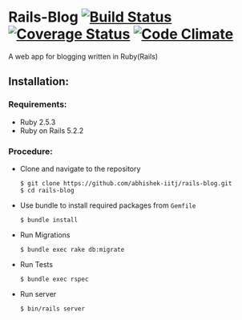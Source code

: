# Rails-Blog [![Build Status](https://travis-ci.org/abhishek-iitj/rails-blog.svg?branch=master)](https://travis-ci.org/abhishek-iitj/rails-blog)  [![Coverage Status](https://coveralls.io/repos/github/abhishek-iitj/rails-blog/badge.svg?branch=master)](https://coveralls.io/github/abhishek-iitj/rails-blog?branch=master) [![Code Climate](https://codeclimate.com/github/codeclimate/codeclimate/badges/gpa.svg)](https://codeclimate.com/github/abhishek-iitj/rails-blog)
A web app for blogging written in Ruby(Rails)

## Installation:
### Requirements:
- Ruby 2.5.3
- Ruby on Rails 5.2.2

### Procedure:
- Clone and navigate to the repository
    ```
    $ git clone https://github.com/abhishek-iitj/rails-blog.git
    $ cd rails-blog    
    ```
- Use bundle to install required packages from `Gemfile`
    ```
    $ bundle install
    ```
- Run Migrations
    ```
    $ bundle exec rake db:migrate
    ```
- Run Tests
    ```
    $ bundle exec rspec
    ```
- Run server
    ```
    $ bin/rails server
    ```
